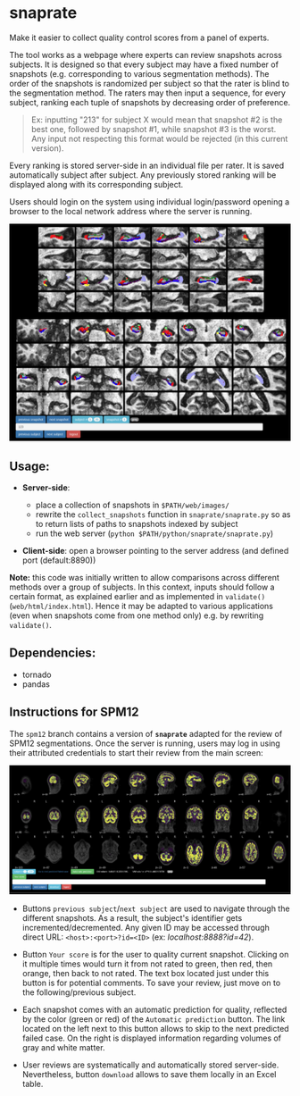 # snaprate

Make it easier to collect quality control scores from a panel of experts.

The tool works as a webpage where experts can review snapshots across subjects.
It is designed so that every subject may have a fixed number of snapshots
(e.g. corresponding to various segmentation methods).
The order of the snapshots is randomized per subject so that the rater is blind
to the segmentation method.
The raters may then input a sequence, for every subject, ranking each tuple of
snapshots by decreasing order of preference.

> Ex: inputting "213" for subject X would mean that snapshot #2 is the best one,
followed by snapshot #1, while snapshot #3 is the worst. Any input not respecting
this format would be rejected (in this current version).

Every ranking is stored server-side in an individual file per rater. It is saved
 automatically subject after subject. Any previously stored ranking will be
  displayed along with its corresponding subject.

Users should login on the system using individual login/password opening a
browser to the local network address where the server is running.

![screenshot1.png](screenshot1.png)

## Usage:

- **Server-side**:
  - place a collection of snapshots in `$PATH/web/images/`
  - rewrite the `collect_snapshots` function in `snaprate/snaprate.py` so as to
     return lists of paths to snapshots indexed by subject
  - run the web server (`python $PATH/python/snaprate/snaprate.py`)

- **Client-side**: open a browser pointing to the server address (and defined
  port (default:8890))

**Note:** this code was initially written to allow comparisons across different
methods over a group of subjects. In this context, inputs should follow a
certain format, as explained earlier and as implemented in `validate()`
(`web/html/index.html`).
Hence it may be adapted to various applications (even when snapshots come from
  one method only) e.g. by rewriting `validate()`.

## Dependencies:

- tornado
- pandas


## Instructions for SPM12

The `spm12` branch contains a version of **`snaprate`** adapted for the review
of SPM12 segmentations. Once the server is running, users may log in using their
attributed credentials to start their review from the main screen:

![screenshot2.png](screenshot2.png)

- Buttons `previous subject`/`next subject` are used to navigate through the
different snapshots. As a result, the subject's identifier gets
 incremented/decremented. Any given ID may be accessed through direct URL:
 `<host>:<port>?id=<ID>` (ex: *localhost:8888?id=42*).

- Button `Your score` is for the user to quality current snapshot. Clicking on
it multiple times would turn it from not rated to green, then red, then orange,
then back to not rated. The text box located just under this button is for
potential comments. To save your review, just move on to the following/previous
subject.

- Each snapshot comes with an automatic prediction for quality, reflected by the
color (green or red) of the `Automatic prediction` button. The link located on
the left next to this button allows to skip to the next predicted failed case.
On the right is displayed information regarding volumes of gray and white
matter.

- User reviews are systematically and automatically stored server-side.
Nevertheless, button `download` allows to save them locally in an Excel table.
